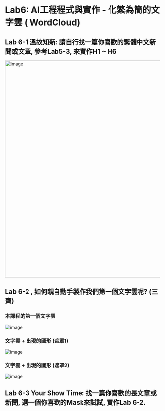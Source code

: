 # Lab6: AI工程程式與實作 - 化繁為簡的文字雲 ( WordCloud)


## Lab 6-1 溫故知新: 請自行找一篇你喜歡的繁體中文新聞或文章, 參考Lab5-3, 來實作H1 ~ H6

<img width="707" alt="image" src="https://user-images.githubusercontent.com/89304181/204117252-1fb15f0c-7633-4af0-b7a1-a9d2ee05bd6a.png">


## Lab 6-2 , 如何親自動手製作我們第一個文字雲呢? (三寶)

### 本課程的第一個文字雲

![image](https://user-images.githubusercontent.com/89304181/204117289-88c91508-59c3-473c-8a2c-72861fad9e5f.png)

### 文字雲 + 出現的圖形 (遮罩1)

![image](https://user-images.githubusercontent.com/89304181/204117291-2a0450d4-2bf9-4d4b-a09c-7ce8355b4232.png)

### 文字雲 + 出現的圖形 (遮罩2)

![image](https://user-images.githubusercontent.com/89304181/204117296-317da0ca-5d72-41ee-9bb6-2b6378836c3d.png)


## Lab 6-3 Your Show Time: 找一篇你喜歡的長文章或新聞, 選一個你喜歡的Mask來試試, 實作Lab 6-2.

